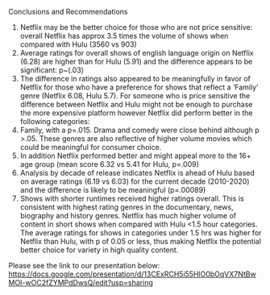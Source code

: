 Conclusions and Recommendations

1. Netflix may be the better choice for those who are not price sensitive: overall Netflix has approx 3.5 times the volume of shows when compared with Hulu (3560 vs 903)
2. Average ratings for overall shows of english language origin on Netflix (6.28) are higher than for Hulu (5.91) and the difference appears to be significant: p~(.03)
3. The difference in ratings also appeared to be meaningfully in favor of Netflix for those who have a preference for shows that reflect a ‘Family’ genre (Netflix 6.08, Hulu 5.7). For someone who is price sensitive the difference between Netflix and Hulu might not be enough to purchase the more expensive platform however Netflix did perform better in the following categories:
4. Family, with a p=.015. Drama and comedy were close behind although p >.05. These genres are also reflective of higher volume movies which could be meaningful for consumer choice.
5. In addition Netflix performed better and might appeal more to the 16+ age group (mean score 6.32 vs 5.41 for Hulu, p=.009)
6. Analysis by decade of release indicates Netflix is ahead of Hulu based on average ratings (6.19 vs 6.03) for the current decade (2010-2020) and the difference is likely to be meaningful (p=.00089)
7. Shows with shorter runtimes received higher ratings overall. This is consistent with highest rating genres in the documentary, news, biography and history genres. Netflix has much higher volume of content in short shows when compared with Hulu <1.5 hour categories. The average ratings for shows in categories under 1.5 hrs was higher for Netflix than Hulu, with p of 0.05 or less, thus making Netflix the potential better choice for variety in high quality content.

Please see the link to our presentation below: https://docs.google.com/presentation/d/13CExRCH5i55HlO0bOqVX7NtBwMOI-wOC2fZYMPdDwsQ/edit?usp=sharing
